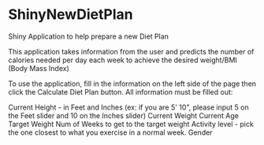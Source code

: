# ShinyNewDietPlan
Shiny Application to help prepare a new Diet Plan

This application takes information from the user and predicts the number of calories needed per day each week to achieve the desired weight/BMI (Body Mass Index)

To use the application, fill in the information on the left side of the page then click the Calculate Diet Plan button.
All information must be filled out:

Current Height - in Feet and Inches (ex: if you are 5' 10", please input 5 on the Feet slider and 10 on the Inches slider)
Current Weight
Current Age
Target Weight
Num of Weeks to get to the target weight
Activity level - pick the one closest to what you exercise in a normal week.
Gender 
